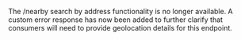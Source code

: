 The /nearby search by address functionality is no longer available. A custom error response has now been added to further clarify that consumers will need to provide geolocation details for this endpoint.
